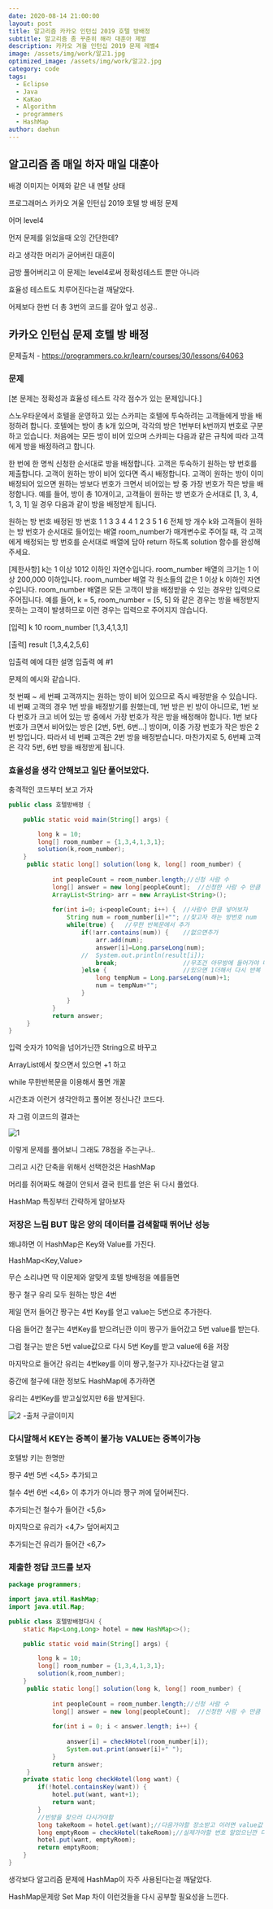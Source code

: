 ```yaml
---
date: 2020-08-14 21:00:00
layout: post
title: 알고리즘 카카오 인턴십 2019 호텔 방배정
subtitle: 알고리즘 좀 꾸준히 해라 대훈아 제발
description: 카카오 겨울 인턴십 2019 문제 레벨4
image: /assets/img/work/알고1.jpg
optimized_image: /assets/img/work/알고2.jpg
category: code
tags:
  - Eclipse
  - Java
  - KaKao
  - Algorithm
  - programmers
  - HashMap
author: daehun
---
```


## 알고리즘 좀 매일 하자 매일 대훈아

배경 이미지는 어제와 같은 내 멘탈 상태

프로그래머스 카카오 겨울 인턴십 2019 호텔 방 배정 문제

어머 level4

먼저 문제를 읽었을때 오잉 간단한데?

라고 생각한 머리가 굳어버린 대훈이

금방 풀어버리고 이 문제는 level4로써 정확성테스트 뿐만 아니라

효율성 테스트도 치루어진다는걸 깨달았다.

어제보다 한번 더 총 3번의 코드를 갈아 엎고 성공..

## 카카오 인턴십 문제 호텔 방 배정
문제출처 - <https://programmers.co.kr/learn/courses/30/lessons/64063>

### 문제

[본 문제는 정확성과 효율성 테스트 각각 점수가 있는 문제입니다.]

스노우타운에서 호텔을 운영하고 있는 스카피는 호텔에 투숙하려는 고객들에게 방을 배정하려 합니다. 호텔에는 방이 총 k개 있으며, 각각의 방은 1번부터 k번까지 번호로 구분하고 있습니다. 처음에는 모든 방이 비어 있으며 스카피는 다음과 같은 규칙에 따라 고객에게 방을 배정하려고 합니다.

한 번에 한 명씩 신청한 순서대로 방을 배정합니다.
고객은 투숙하기 원하는 방 번호를 제출합니다.
고객이 원하는 방이 비어 있다면 즉시 배정합니다.
고객이 원하는 방이 이미 배정되어 있으면 원하는 방보다 번호가 크면서 비어있는 방 중 가장 번호가 작은 방을 배정합니다.
예를 들어, 방이 총 10개이고, 고객들이 원하는 방 번호가 순서대로 [1, 3, 4, 1, 3, 1] 일 경우 다음과 같이 방을 배정받게 됩니다.

원하는 방 번호	배정된 방 번호
1	1
3	3
4	4
1	2
3	5
1	6
전체 방 개수 k와 고객들이 원하는 방 번호가 순서대로 들어있는 배열 room_number가 매개변수로 주어질 때, 각 고객에게 배정되는 방 번호를 순서대로 배열에 담아 return 하도록 solution 함수를 완성해주세요.

[제한사항]
k는 1 이상 1012 이하인 자연수입니다.
room_number 배열의 크기는 1 이상 200,000 이하입니다.
room_number 배열 각 원소들의 값은 1 이상 k 이하인 자연수입니다.
room_number 배열은 모든 고객이 방을 배정받을 수 있는 경우만 입력으로 주어집니다.
예를 들어, k = 5, room_number = [5, 5] 와 같은 경우는 방을 배정받지 못하는 고객이 발생하므로 이런 경우는 입력으로 주어지지 않습니다.

[입력]
k 
10
room_number 
[1,3,4,1,3,1]

[출력]
result
[1,3,4,2,5,6]


입출력 예에 대한 설명
입출력 예 #1

문제의 예시와 같습니다.

첫 번째 ~ 세 번째 고객까지는 원하는 방이 비어 있으므로 즉시 배정받을 수 있습니다. 네 번째 고객의 경우 1번 방을 배정받기를 원했는데, 1번 방은 빈 방이 아니므로, 1번 보다 번호가 크고 비어 있는 방 중에서 가장 번호가 작은 방을 배정해야 합니다. 1번 보다 번호가 크면서 비어있는 방은 [2번, 5번, 6번...] 방이며, 이중 가장 번호가 작은 방은 2번 방입니다. 따라서 네 번째 고객은 2번 방을 배정받습니다. 마찬가지로 5, 6번째 고객은 각각 5번, 6번 방을 배정받게 됩니다.

### 효율성을 생각 안해보고 일단 풀어보았다.

충격적인 코드부터 보고 가자
```java
public class 호텔방배정 {

	public static void main(String[] args) {

		long k = 10;
		long[] room_number = {1,3,4,1,3,1};
		solution(k,room_number);
	}
	 public static long[] solution(long k, long[] room_number) {
		 	
		 	int peopleCount = room_number.length;//신청 사람 수
		 	long[] answer = new long[peopleCount];	//신청한 사람 수 만큼 배열 만들고 답넣을꺼
		 	ArrayList<String> arr = new ArrayList<String>();
		 	
		 	for(int i=0; i<peopleCount; i++) {	//사람수 만큼 넣어보자
		 		String num = room_number[i]+""; //찾고자 하는 방번호 num
		 		while(true) {	//무한 반복문에서 추가
		 			if(!arr.contains(num)) {	//없으면추가
		 				arr.add(num);
		 				answer[i]=Long.parseLong(num);
		 			//	System.out.println(result[i]);
		 				break;					//무조건 아무방에 들어가야 나감
		 			}else {						//있으면 1더해서 다시 반복
		 				long tempNum = Long.parseLong(num)+1;
		 				num = tempNum+"";
		 			}
		 		}
		 	}
	        return answer;
	 }
}
```

입력 숫자가 10억을 넘어가닌깐 String으로 바꾸고 

ArrayList에서 찾으면서 있으면 +1 하고

while 무한반복문을 이용해서 풀면 개꿀

시간초과 이런거 생각안하고 풀어본 정신나간 코드다.

자 그럼 이코드의 결과는

![1](../assets/img/work/호텔방배정1.png)

이렇게 문제를 풀어보니 그래도 78점을 주는구나..

그리고 시간 단축을 위해서 선택한것은 HashMap

머리를 쥐어짜도 해결이 안되서 결국 힌트를 얻은 뒤 다시 풀었다.

HashMap 특징부터 간략하게 알아보자

### 저장은 느림 BUT 많은 양의 데이터를 검색할때 뛰어난 성능

왜냐하면 이 HashMap은 Key와 Value를 가진다.

HashMap<Key,Value>

무슨 소리냐면 딱 이문제와 알맞게 호텔 방배정을 예를들면

짱구 철구 유리 모두 원하는 방은 4번

제일 먼저 들어간 짱구는 4번 Key를 얻고 value는 5번으로 추가한다.

다음 들어간 철구는 4번Key를 받으려닌깐 이미 짱구가 들어갔고 5번 value를 받는다.

그럼 철구는 받은 5번 value값으로 다시 5번 Key를 받고 value에 6을 저장

마지막으로 들어간 유리는 4번key를 이미 짱구,철구가 지나갔다는걸 알고

중간에 철구에 대한 정보도 HashMap에 추가하면

유리는 4번Key를 받고싶었지만 6을 받게된다.

![2](../assets/img/work/호텔방배정2.png)
-출처 구글이미지

### 다시말해서 KEY는 중복이 불가능 VALUE는 중복이가능

호텔방 키는 한명만

짱구 4번 5번 <4,5> 추가되고

철수 4번 6번 <4,6> 이 추가가 아니라 짱구 꺼에 덮어써진다. 

추가되는건 철수가 들어간 <5,6>

마지막으로 유리가 <4,7> 덮어써지고

추가되는건 유리가 들어간 <6,7>

### 제출한 정답 코드를 보자

```java
package programmers;

import java.util.HashMap;
import java.util.Map;

public class 호텔방배정다시 {
	static Map<Long,Long> hotel = new HashMap<>();

	public static void main(String[] args) {

		long k = 10;
		long[] room_number = {1,3,4,1,3,1};
		solution(k,room_number);
	}
	 public static long[] solution(long k, long[] room_number) {
		 			 	
		 	int peopleCount = room_number.length;//신청 사람 수
		 	long[] answer = new long[peopleCount];	//신청한 사람 수 만큼 배열 만들고 답넣을꺼
		 	
		 	for(int i = 0; i < answer.length; i++) {
		 		
		 		answer[i] = checkHotel(room_number[i]);
		 		System.out.print(answer[i]+" ");
		 	}
	        return answer;
	 }
	private static long checkHotel(long want) {
		if(!hotel.containsKey(want)) {
			hotel.put(want, want+1);
			return want;
		}
		//빈방을 찾으러 다시가야함
		long takeRoom = hotel.get(want);//다음가야할 장소받고 이러면 value값 = 실제 가야할 번호 나오지
		long emptyRoom = checkHotel(takeRoom);//실제가야할 번호 알았으닌깐 다시 들어가야지 다시들어가서 체크인하고 그번호는 +1 만들어야지
		hotel.put(want, emptyRoom);
		return emptyRoom;
	}
}

```

생각보다 알고리즘 문제에 HashMap이 자주 사용된다는걸 깨달았다.

HashMap문제랑 Set Map 차이 이런것들을 다시 공부할 필요성을 느낀다.